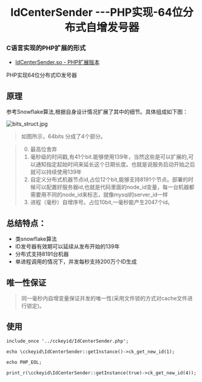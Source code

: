 <h1 align="center">IdCenterSender ---PHP实现-64位分布式自增发号器</h1>

### C语言实现的PHP扩展的形式

- [IdCenterSender.so - PHP扩展版本](https://github.com/whiteCcinn/IdCenterSender-so)

PHP实现64位分布式ID发号器

## 原理

参考Snowflake算法,根据自身设计情况扩展了其中的细节。具体组成如下图：
	
![bits_struct.jpg](https://raw.githubusercontent.com/whiteCcinn/IdCenterSender/master/pic/bits_struct.png)

> 如图所示，64bits 分成了4个部分。

> 0. 最高位舍弃
> 1. 毫秒级的时间戳,有41个bit.能够使用139年，当然这些是可以扩展的,可以通知指定起始时间来延长这个日期长度。也就是说服务启动开始之后就可以持续使用139年
> 2. 自定义分布式机器节点id,占位12个bit,能够支持8191个节点。部署的时候可以配置好服务器id,也就是代码里面的node_id变量，每一台机器都需要用不同的node_id来标志，就像mysql的server_id一样
> 3. 进程（毫秒）自增序号。占位10bit,一毫秒能产生2047个id。

## 总结特点：
- 类snowflake算法
- ID发号器有效期可以延续从发布开始的139年
- 分布式支持8191台机器
- 单进程调用的情况下，并发每秒支持200万个ID生成

## 唯一性保证
> 同一毫秒内自增变量保证并发的唯一性(采用文件锁的方式对cache文件进行锁定)。

## 使用

```
include_once '../cckeyid/IdCenterSender.php';

echo \cckeyid\IdCenterSender::getInstance()->ck_get_new_id(1);

echo PHP_EOL;

print_r(\cckeyid\IdCenterSender::getInstance(true)->ck_get_new_id(4));

```
